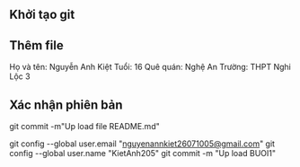 
## Khởi tạo git


## Thêm file

Họ và tên: Nguyễn Anh Kiệt
Tuổi: 16
Quê quán: Nghệ An
Trường: THPT Nghi Lộc 3

## Xác nhận phiên bản
git commit -m"Up load file README.md"


git config --global user.email "nguyenannkiet26071005@gmail.com" 
git config --global user.name "KietAnh205"
git commit -m "Up load BUOI1"
